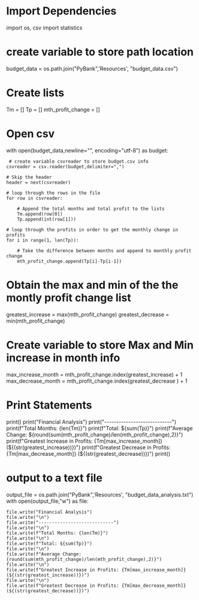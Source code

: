 # Import Dependencies
import os, csv
import statistics

# create variable to store path location 
budget_data = os.path.join("PyBank",'Resources', "budget_data.csv")

# Create lists
Tm = []
Tp = []
mth_profit_change = []
 
# Open csv 
with open(budget_data,newline="", encoding="utf-8") as budget:

     # create variable csvreader to store budget.csv info
    csvreader = csv.reader(budget,delimiter=",") 

    # Skip the header 
    header = next(csvreader)  

    # loop through the rows in the file 
    for row in csvreader: 

        # Append the total months and total profit to the lists
        Tm.append(row[0])
        Tp.append(int(row[1]))

    # loop through the profits in order to get the monthly change in profits
    for i in range(1, len(Tp)):
        
        # Take the difference between months and append to monthly profit change
        mth_profit_change.append(Tp[i]-Tp[i-1])
        
# Obtain the max and min of the the montly profit change list
greatest_increase = max(mth_profit_change)
greatest_decrease = min(mth_profit_change)

# Create variable to store Max and Min increase in month info
max_increase_month = mth_profit_change.index(greatest_increase) + 1
max_decrease_month = mth_profit_change.index(greatest_decrease ) + 1 

# Print Statements

print()
print("Financial Analysis")
print("----------------------------")
print(f"Total Months: {len(Tm)}")
print(f"Total: ${sum(Tp)}")
print(f"Average Change: ${round(sum(mth_profit_change)/len(mth_profit_change),2)}")
print(f"Greatest Increase in Profits: {Tm[max_increase_month]} (${(str(greatest_increase))})")
print(f"Greatest Decrease in Profits: {Tm[max_decrease_month]} (${(str(greatest_decrease))})")
print()

# output to a text file

output_file = os.path.join("PyBank",'Resources', "budget_data_analysis.txt")
with open(output_file,"w") as file:

    file.write("Financial Analysis")
    file.write("\n")
    file.write("----------------------------")
    file.write("\n")
    file.write(f"Total Months: {len(Tm)}")
    file.write("\n")
    file.write(f"Total: ${sum(Tp)}")
    file.write("\n")
    file.write(f"Average Change: {round(sum(mth_profit_change)/len(mth_profit_change),2)}")
    file.write("\n")
    file.write(f"Greatest Increase in Profits: {Tm[max_increase_month]} (${(str(greatest_increase))})")
    file.write("\n")
    file.write(f"Greatest Decrease in Profits: {Tm[max_decrease_month]} (${(str(greatest_decrease))})")
